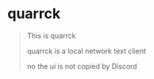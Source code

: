 # quarrck

> This is quarrck
> 
> quarrck is a local network text client
> 
> no the ui is not copied by Discord
